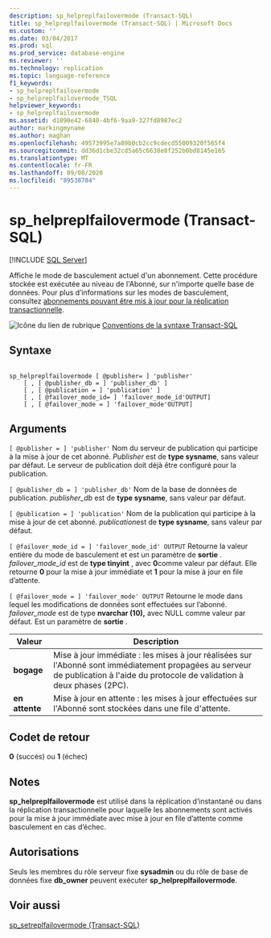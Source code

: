 ```yaml
---
description: sp_helpreplfailovermode (Transact-SQL)
title: sp_helpreplfailovermode (Transact-SQL) | Microsoft Docs
ms.custom: ''
ms.date: 03/04/2017
ms.prod: sql
ms.prod_service: database-engine
ms.reviewer: ''
ms.technology: replication
ms.topic: language-reference
f1_keywords:
- sp_helpreplfailovermode
- sp_helpreplfailovermode_TSQL
helpviewer_keywords:
- sp_helpreplfailovermode
ms.assetid: d1090e42-6840-4bf6-9aa9-327fd8987ec2
author: markingmyname
ms.author: maghan
ms.openlocfilehash: 49573995e7a89b0cb2cc9cdecd55009320f565f4
ms.sourcegitcommit: dd36d1cbe32cd5a65c6638e8f252b0bd8145e165
ms.translationtype: MT
ms.contentlocale: fr-FR
ms.lasthandoff: 09/08/2020
ms.locfileid: "89538784"
---
```

# <a name="sp_helpreplfailovermode-transact-sql"></a>sp_helpreplfailovermode (Transact-SQL)
[!INCLUDE [SQL Server](../../includes/applies-to-version/sqlserver.md)]

  Affiche le mode de basculement actuel d'un abonnement. Cette procédure stockée est exécutée au niveau de l'Abonné, sur n'importe quelle base de données. Pour plus d’informations sur les modes de basculement, consultez [abonnements pouvant être mis à jour pour la réplication transactionnelle](../../relational-databases/replication/transactional/updatable-subscriptions-for-transactional-replication.md).  
  
 ![Icône du lien de rubrique](../../database-engine/configure-windows/media/topic-link.gif "Icône du lien de rubrique") [Conventions de la syntaxe Transact-SQL](../../t-sql/language-elements/transact-sql-syntax-conventions-transact-sql.md)  
  
## <a name="syntax"></a>Syntaxe  
  
```  
  
sp_helpreplfailovermode [ @publisher= ] 'publisher'   
    [ , [ @publisher_db = ] 'publisher_db' ]   
    [ , [ @publication = ] 'publication' ]   
    [ , [ @failover_mode_id= ] 'failover_mode_id'OUTPUT]   
    [ , [ @failover_mode = ] 'failover_mode'OUTPUT]   
```  
  
## <a name="arguments"></a>Arguments  
`[ @publisher = ] 'publisher'` Nom du serveur de publication qui participe à la mise à jour de cet abonné. *Publisher* est de **type sysname**, sans valeur par défaut. Le serveur de publication doit déjà être configuré pour la publication.  
  
`[ @publisher_db = ] 'publisher_db'` Nom de la base de données de publication. *publisher_db* est de **type sysname**, sans valeur par défaut.  
  
`[ @publication = ] 'publication'` Nom de la publication qui participe à la mise à jour de cet abonné. *publication*est de **type sysname**, sans valeur par défaut.  
  
`[ @failover_mode_id = ] 'failover_mode_id' OUTPUT` Retourne la valeur entière du mode de basculement et est un paramètre de **sortie** . *failover_mode_id* est de **type tinyint** , avec **0**comme valeur par défaut. Elle retourne **0** pour la mise à jour immédiate et **1** pour la mise à jour en file d’attente.  
  
`[ @failover_mode = ] 'failover_mode' OUTPUT` Retourne le mode dans lequel les modifications de données sont effectuées sur l’abonné. *failover_mode* est de type **nvarchar (10),** avec NULL comme valeur par défaut. Est un paramètre de **sortie** .  
  
|Valeur|Description|  
|-----------|-----------------|  
|**bogage**|Mise à jour immédiate : les mises à jour réalisées sur l'Abonné sont immédiatement propagées au serveur de publication à l'aide du protocole de validation à deux phases (2PC).|  
|**en attente**|Mise à jour en attente : les mises à jour effectuées sur l'Abonné sont stockées dans une file d'attente.|  
  
## <a name="return-code-values"></a>Codet de retour  
 **0** (succès) ou **1** (échec)  
  
## <a name="remarks"></a>Notes  
 **sp_helpreplfailovermode** est utilisé dans la réplication d’instantané ou dans la réplication transactionnelle pour laquelle les abonnements sont activés pour la mise à jour immédiate avec mise à jour en file d’attente comme basculement en cas d’échec.  
  
## <a name="permissions"></a>Autorisations  
 Seuls les membres du rôle serveur fixe **sysadmin** ou du rôle de base de données fixe **db_owner** peuvent exécuter **sp_helpreplfailovermode**.  
  
## <a name="see-also"></a>Voir aussi  
 [sp_setreplfailovermode &#40;Transact-SQL&#41;](../../relational-databases/system-stored-procedures/sp-setreplfailovermode-transact-sql.md)  
  
  
